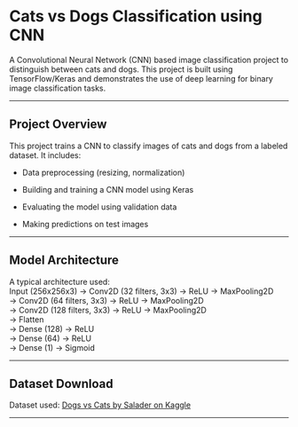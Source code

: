 # Cats vs Dogs Classification using CNN

A Convolutional Neural Network (CNN) based image classification project to distinguish between cats and dogs. This project is built using TensorFlow/Keras and demonstrates the use of deep learning for binary image classification tasks.

---

## Project Overview

This project trains a CNN to classify images of cats and dogs from a labeled dataset. It includes:

- Data preprocessing (resizing, normalization)
  
- Building and training a CNN model using Keras
  
- Evaluating the model using validation data

- Making predictions on test images

---

## Model Architecture

A typical architecture used:  
Input (256x256x3)
→ Conv2D (32 filters, 3x3) → ReLU → MaxPooling2D  
→ Conv2D (64 filters, 3x3) → ReLU → MaxPooling2D  
→ Conv2D (128 filters, 3x3) → ReLU → MaxPooling2D  
→ Flatten  
→ Dense (128) → ReLU  
→ Dense (64) → ReLU  
→ Dense (1) → Sigmoid  

---

## Dataset Download

Dataset used: [Dogs vs Cats by Salader on Kaggle](https://www.kaggle.com/datasets/salader/dogs-vs-cats)

---


